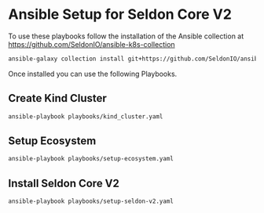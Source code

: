 # Ansible Setup for Seldon Core V2

To use these playbooks follow the installation of the Ansible collection at https://github.com/SeldonIO/ansible-k8s-collection
```bash
ansible-galaxy collection install git+https://github.com/SeldonIO/ansible-k8s-collection.git
```

Once installed you can use the following Playbooks.

## Create Kind Cluster

```bash
ansible-playbook playbooks/kind_cluster.yaml
```


## Setup Ecosystem

```bash
ansible-playbook playbooks/setup-ecosystem.yaml
```


## Install Seldon Core V2
```bash
ansible-playbook playbooks/setup-seldon-v2.yaml
```
